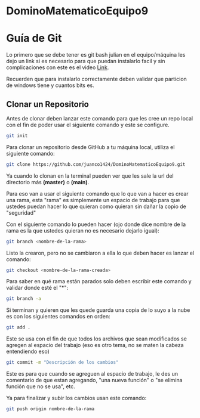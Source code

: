 # DominoMatematicoEquipo9

# Guía de Git
Lo primero que se debe tener es git bash julian en el equipo/máquina les dejo un link si es necesario para que puedan instalarlo facil y sin complicaciones con este es el video [Link](https://www.youtube.com/watch?v=p9S1wSChtSo&ab_channel=Roelcode).

Recuerden que para instalarlo correctamente deben validar que particion de windows tiene y cuantos bits es.

## Clonar un Repositorio
Antes de clonar deben lanzar este comando para que les cree un repo local con el fin de poder usar el siguiente comando y este se configure.
```bash
git init
```
Para clonar un repositorio desde GitHub a tu máquina local, utiliza el siguiente comando:

```bash
git clone https://github.com/juanco1424/DominoMatematicoEquipo9.git
```

Ya cuando lo clonan en la terminal pueden ver que les sale la url del directorio más **(master)** o **(main)**.

Para eso van a usar el siguiente comando que lo que van a hacer es crear una rama, esta "rama" es simplemente un espacio de trabajo para que ustedes puedan hacer lo que quieran como quieran sin dañar la copio de "seguridad"

Con el siguiente comando lo pueden hacer (ojo donde dice nombre de la rama es la que ustedes quieran no es necesario dejarlo igual): 
```bash
git branch <nombre-de-la-rama>
```

Listo la crearon, pero no se cambiaron a ella lo que deben hacer es lanzar el comando:
```bash
git checkout <nombre-de-la-rama-creada>
```

Para saber en qué rama están parados solo deben escribir este comando y validar donde esté el "*":
```bash
git branch -a
```

Si terminan y quieren que les quede guarda una copia de lo suyo a la nube es con los siguientes comandos en orden:
```bash
git add .
```
Este se usa con el fin de que todos los archivos que sean modificados se agregen al espacio del trabajo (eso es otro tema, no se maten la cabeza entendiendo eso)

```bash
git commit -m "Descripción de los cambios"
```
Este es para que cuando se agreguen al espacio de trabajo, le des un comentario de que estan agregando, "una nueva función" o "se elimina función que no se usa", etc.

Ya para finalizar y subir los cambios usan este comando: 

```bash
git push origin nombre-de-la-rama
```